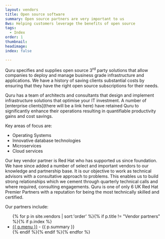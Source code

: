 ```yaml
---
layout: vendors
title: Open source software
summary: Open source partners are very important to us
8ws: Helping customers leverage the benefits of open source
tags:
  - Index
order: 1
thumbnail:
headimage:
index: false

---
```


Quru specifies and supplies open source 3<sup>rd</sup> party solutions that allow companies to deploy and manage business grade infrastructure and applications. We have a history of saving clients substantial costs by ensuring that they have the right open source subscriptions for their needs.

Quru has a team of architects and consultants that design and implement infrastructure solutions that optimise your IT investment. A number of [enterprise clients](there will be a link here) have retained Quru to significantly enhance their operations resulting in quantifiable productivity gains and cost savings.

Key areas of focus are:

* Operating Systems
* Innovative database technologies
* Microservices
* Cloud services

Our key vendor partner is Red Hat who has supported us since foundation. We have since added a number of select and important vendors to our knowledge and partnership base. It is our objective to work as technical advisors with a consultative approach to problems.  This enables us to build strong relationships which we cement through quarterly technical calls and where required, consulting engagements. Quru is one of only 6 UK Red Hat Premier Partners with a reputation for being the most technically skilled and certified.


Our partners include:

<ul>
{% for p in site.vendors | sort:'order' %}{% if p.title != "Vendor partners" %}{% if p.index %}<li><a href='{{ p.url }}'>{{ p.menu }}</a> - {{ p.summary }}</li>{% endif %}{% endif %}{% endfor %}
</ul>

